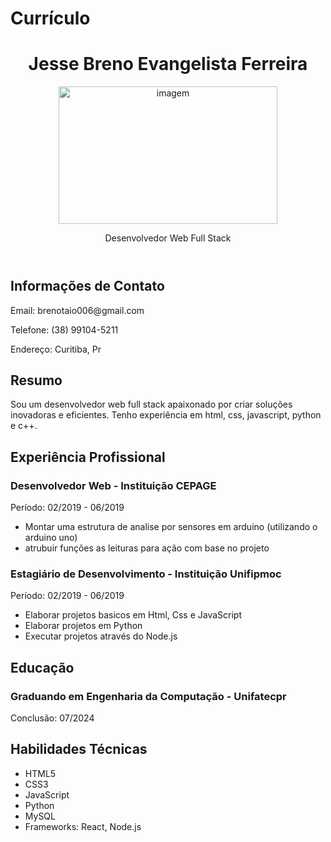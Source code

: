 # Currículo

<body>
    <header>
        <h1>Jesse Breno Evangelista Ferreira</h1>
      <img src="https://wallup.net/wp-content/uploads/2016/01/146710-wolf-animals.jpg" alt="imagem" height="220" width="350" >
        <p>Desenvolvedor Web Full Stack</p>
    </header>
    <div class="container">
        <section>
            <h2>Informações de Contato</h2>
            <p>Email: brenotaio006@gmail.com</p>
            <p>Telefone: (38) 99104-5211</p>
            <p>Endereço: Curitiba, Pr</p>
        </section>
        <section>
            <h2>Resumo</h2>
            <p>Sou um desenvolvedor web full stack apaixonado por criar soluções inovadoras e eficientes. Tenho experiência em html, css, javascript, python e  c++.</p>
        </section>
        <section>
            <h2>Experiência Profissional</h2>
            <h3>Desenvolvedor Web - Instituição CEPAGE</h3>
            <p>Período: 02/2019 - 06/2019</p>
            <ul>
                <li>Montar uma estrutura de analise por sensores em arduino (utilizando o arduino uno)</li>
                <li>atrubuir funções as leituras para ação com base no projeto</li>
            </ul>
            <h3>Estagiário de Desenvolvimento - Instituição Unifipmoc</h3>
            <p>Período: 02/2019 - 06/2019</p>
            <ul>
                <li>Elaborar projetos basicos em Html, Css e JavaScript</li>
                <li>Elaborar projetos em Python</li>
                <li>Executar projetos através do Node.js </li>
            </ul>
        </section>
        <section>
            <h2>Educação</h2>
            <h3>Graduando em Engenharia da Computação - Unifatecpr</h3>
            <p>Conclusão: 07/2024</p>
        </section>
        <section>
            <h2>Habilidades Técnicas</h2>
            <ul>
                <li>HTML5</li>
                <li>CSS3</li>
                <li>JavaScript</li>
                <li>Python</li>
                <li>MySQL</li>
                <li>Frameworks: React, Node.js</li>
            </ul>
        </section>
    </div>
</body>
</html>
